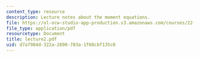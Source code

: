 ```yaml
---
content_type: resource
description: Lecture notes about the moment equations.
file: https://ol-ocw-studio-app-production.s3.amazonaws.com/courses/22-615-mhd-theory-of-fusion-systems-spring-2007/d7a7984d322a2690783a1f68cbf135c0_lecture2.pdf
file_type: application/pdf
resourcetype: Document
title: lecture2.pdf
uid: d7a7984d-322a-2690-783a-1f68cbf135c0
---
```

